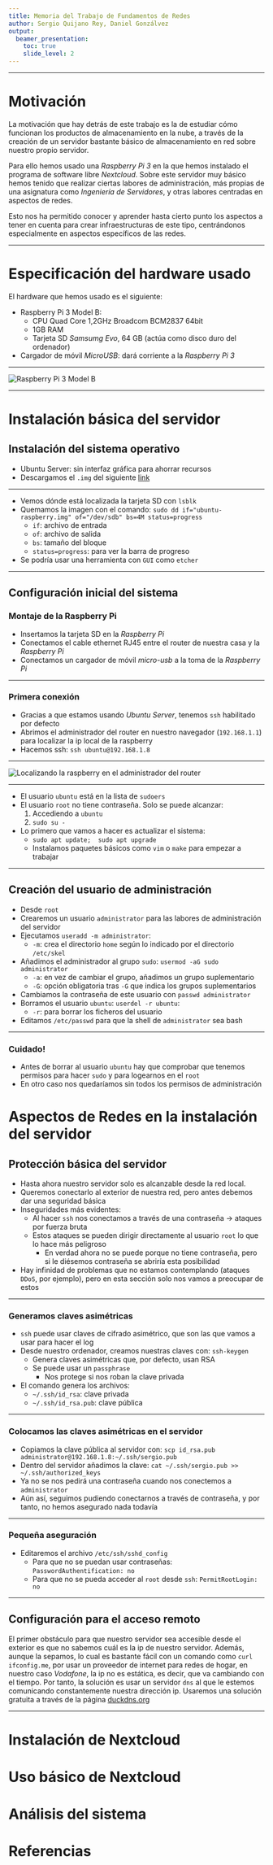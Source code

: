 ```yaml
---
title: Memoria del Trabajo de Fundamentos de Redes
author: Sergio Quijano Rey, Daniel Gonzálvez
output:
  beamer_presentation:
    toc: true
    slide_level: 2
---
```


--------------------------------------------------------------------------------

# Motivación

La motivación que hay detrás de este trabajo es la de estudiar cómo funcionan los productos de almacenamiento en la nube, a través de la creación de un servidor bastante básico de almacenamiento en red sobre nuestro propio servidor. 

Para ello hemos usado una *Raspberry Pi 3* en la que hemos instalado el programa de software libre *Nextcloud*. Sobre este servidor muy básico hemos tenido que realizar ciertas labores de administración, más propias de una asignatura como *Ingeniería de Servidores*, y otras labores centradas en aspectos de redes. 

Esto nos ha permitido conocer y aprender hasta cierto punto los aspectos a tener en cuenta para crear infraestructuras de este tipo, centrándonos especialmente en aspectos específicos de las redes.

--------------------------------------------------------------------------------

# Especificación del hardware usado

El hardware que hemos usado es el siguiente:

* Raspberry Pi 3 Model B:
    * CPU Quad Core 1,2GHz Broadcom BCM2837 64bit
    * 1GB RAM
    * Tarjeta SD *Samsumg Evo*, 64 GB (actúa como disco duro del ordenador)
* Cargador de móvil *MicroUSB*: dará corriente a la *Raspberry Pi 3*

---

![Raspberry Pi 3 Model B](./Imagenes/raspberry.jpg)

--------------------------------------------------------------------------------

# Instalación básica del servidor

## Instalación del sistema operativo

* Ubuntu Server: sin interfaz gráfica para ahorrar recursos
* Descargamos el `.img` del siguiente [link](https://ubuntu.com/download/iot/raspberry-pi)

---

* Vemos dónde está localizada la tarjeta SD con `lsblk`
* Quemamos la imagen con el comando: `sudo dd if="ubuntu-raspberry.img" of="/dev/sdb" bs=4M status=progress`
    * `if`: archivo de entrada
    * `of`: archivo de salida
    * `bs`: tamaño del bloque
    * `status=progress`: para ver la barra de progreso
* Se podría usar una herramienta con `GUI` como `etcher`

---

## Configuración inicial del sistema

### Montaje de la Raspberry Pi

* Insertamos la tarjeta SD en la *Raspberry Pi*
* Conectamos el cable ethernet RJ45 entre el router de nuestra casa y la *Raspberry Pi*
* Conectamos un cargador de móvil *micro-usb* a la toma de la *Raspberry Pi*

---

### Primera conexión

* Gracias a que estamos usando *Ubuntu Server*, tenemos `ssh` habilitado por defecto
* Abrimos el administrador del router en nuestro navegador (`192.168.1.1`) para localizar la ip local de la raspberry
* Hacemos ssh: `ssh ubuntu@192.168.1.8`

---

![Localizando la raspberry en el administrador del router](localizar_raspberry.png)

---

* El usuario `ubuntu` está en la lista de `sudoers`
* El usuario `root` no tiene contraseña. Solo se puede alcanzar:
    1. Accediendo a `ubuntu`
    2. `sudo su -`
* Lo primero que vamos a hacer es actualizar el sistema:
    * `sudo apt update;  sudo apt upgrade`
    * Instalamos paquetes básicos como `vim` o `make` para empezar a trabajar

---

## Creación del usuario de administración

* Desde `root`
* Crearemos un usuario `administrator` para las labores de administración del servidor
* Ejecutamos `useradd -m administrator`:
    * `-m`: crea el directorio `home` según lo indicado por el directorio `/etc/skel`
* Añadimos el administrador al grupo `sudo`: `usermod -aG sudo administrator`
    * `-a`: en vez de cambiar el grupo, añadimos un grupo suplementario
    * `-G`: opción obligatoria tras `-G` que indica los grupos suplementarios
* Cambiamos la contraseña de este usuario con `passwd administrator`
* Borramos el usuario `ubuntu`: `userdel -r ubuntu`:
    * `-r`: para borrar los ficheros del usuario
* Editamos `/etc/passwd` para que la shell de `administrator` sea bash

---

### Cuidado!

* Antes de borrar al usuario `ubuntu` hay que comprobar que tenemos permisos para hacer `sudo` y para logearnos en el `root`
* En otro caso nos quedaríamos sin todos los permisos de administración

# Aspectos de Redes en la instalación del servidor

## Protección básica del servidor

* Hasta ahora nuestro servidor solo es alcanzable desde la red local. 
* Queremos conectarlo al exterior de nuestra red, pero antes debemos dar una seguridad básica
* Inseguridades más evidentes:
    * Al hacer `ssh` nos conectamos a través de una contraseña $\rightarrow$ ataques por fuerza bruta
    * Estos ataques se pueden dirigir directamente al usuario `root` lo que lo hace más peligroso
        * En verdad ahora no se puede porque no tiene contraseña, pero si le diésemos contraseña se abriría esta posibilidad
* Hay infinidad de problemas que no estamos contemplando (ataques `DDoS`, por ejemplo), pero en esta sección solo nos vamos a preocupar de estos

---


### Generamos claves asimétricas

* `ssh` puede usar claves de cifrado asimétrico, que son las que vamos a usar para hacer el log
* Desde nuestro ordenador, creamos nuestras claves con: `ssh-keygen`
    * Genera claves asimétricas que, por defecto, usan RSA
    * Se puede usar un `passphrase`
        * Nos protege si nos roban la clave privada
* El comando genera los archivos:
    * `~/.ssh/id_rsa`: clave privada
    * `~/.ssh/id_rsa.pub`: clave pública

---

### Colocamos las claves asimétricas en el servidor

* Copiamos la clave pública al servidor con: `scp id_rsa.pub administrator@192.168.1.8:~/.ssh/sergio.pub`
* Dentro del servidor añadimos la clave: `cat ~/.ssh/sergio.pub >> ~/.ssh/authorized_keys` 
* Ya no se nos pedirá una contraseña cuando nos conectemos a `administrator`
* Aún así, seguimos pudiendo conectarnos a través de contraseña, y por tanto, no hemos asegurado nada todavía

---

### Pequeña aseguración

* Editaremos el archivo `/etc/ssh/sshd_config`
    * Para que no se puedan usar contraseñas: `PasswordAuthentification: no`
    * Para que no se pueda acceder al `root` desde `ssh`: `PermitRootLogin: no`

---

## Configuración para el acceso remoto

El primer obstáculo para que nuestro servidor sea accesible desde el exterior es que no sabemos cuál es la ip de nuestro servidor. Además, aunque la sepamos, lo cual es bastante fácil con un comando como `curl ifconfig.me`, por usar un proveedor de internet para redes de hogar, en nuestro caso *Vodafone*, la ip no es estática, es decir, que va cambiando con el tiempo. Por tanto, la solución es usar un servidor `dns` al que le estemos comunicando constantemente nuestra dirección ip. Usaremos una solución gratuita a través de la página [duckdns.org](duckdns.org)

--------------------------------------------------------------------------------

# Instalación de Nextcloud

# Uso básico de Nextcloud

# Análisis del sistema

# Referencias
